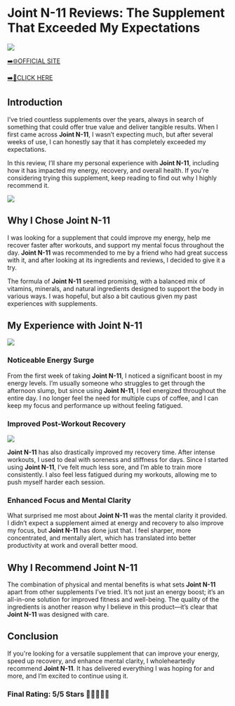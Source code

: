 # **Joint N-11 Reviews**: The Supplement That Exceeded My Expectations

[![](https://static.vecteezy.com/system/resources/thumbnails/019/896/014/small/buy-now-gradient-button-with-cart-symbol-buy-now-illustration-png.png)](https://edetoop.top/lander/sugarpreland-1/jointn11.html) 

[➡️🌐OFFICIAL SITE](https://edetoop.top/lander/sugarpreland-1/jointn11.html) 

[➡️🔗CLICK HERE](https://edetoop.top/lander/sugarpreland-1/jointn11.html) 


## Introduction

I’ve tried countless supplements over the years, always in search of something that could offer true value and deliver tangible results. When I first came across **Joint N-11**, I wasn’t expecting much, but after several weeks of use, I can honestly say that it has completely exceeded my expectations.

In this review, I’ll share my personal experience with **Joint N-11**, including how it has impacted my energy, recovery, and overall health. If you're considering trying this supplement, keep reading to find out why I highly recommend it.

[![](https://wallpapers.com/images/hd/red-order-now-button-udg4jcj4arvn8b0n-2.png)](https://edetoop.top/lander/sugarpreland-1/jointn11.html)  

## Why I Chose **Joint N-11**

I was looking for a supplement that could improve my energy, help me recover faster after workouts, and support my mental focus throughout the day. **Joint N-11** was recommended to me by a friend who had great success with it, and after looking at its ingredients and reviews, I decided to give it a try.

The formula of **Joint N-11** seemed promising, with a balanced mix of vitamins, minerals, and natural ingredients designed to support the body in various ways. I was hopeful, but also a bit cautious given my past experiences with supplements.

## My Experience with **Joint N-11**

[![](https://static.vecteezy.com/system/resources/thumbnails/019/896/014/small/buy-now-gradient-button-with-cart-symbol-buy-now-illustration-png.png)](https://edetoop.top/lander/sugarpreland-1/jointn11.html)

### Noticeable Energy Surge

From the first week of taking **Joint N-11**, I noticed a significant boost in my energy levels. I’m usually someone who struggles to get through the afternoon slump, but since using **Joint N-11**, I feel energized throughout the entire day. I no longer feel the need for multiple cups of coffee, and I can keep my focus and performance up without feeling fatigued.

### Improved Post-Workout Recovery

[![](https://wallpapers.com/images/hd/red-order-now-button-udg4jcj4arvn8b0n-2.png)](https://edetoop.top/lander/sugarpreland-1/jointn11.html)  

**Joint N-11** has also drastically improved my recovery time. After intense workouts, I used to deal with soreness and stiffness for days. Since I started using **Joint N-11**, I’ve felt much less sore, and I’m able to train more consistently. I also feel less fatigued during my workouts, allowing me to push myself harder each session.

### Enhanced Focus and Mental Clarity

What surprised me most about **Joint N-11** was the mental clarity it provided. I didn’t expect a supplement aimed at energy and recovery to also improve my focus, but **Joint N-11** has done just that. I feel sharper, more concentrated, and mentally alert, which has translated into better productivity at work and overall better mood.

## Why I Recommend **Joint N-11**

The combination of physical and mental benefits is what sets **Joint N-11** apart from other supplements I’ve tried. It’s not just an energy boost; it’s an all-in-one solution for improved fitness and well-being. The quality of the ingredients is another reason why I believe in this product—it’s clear that **Joint N-11** was designed with care.

## Conclusion

If you're looking for a versatile supplement that can improve your energy, speed up recovery, and enhance mental clarity, I wholeheartedly recommend **Joint N-11**. It has delivered everything I was hoping for and more, and I’m excited to continue using it.

### Final Rating: 5/5 Stars 🌟🌟🌟🌟🌟
